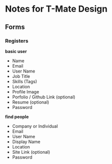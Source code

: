 # Notes for T-Mate Design

## Forms

### Registers

**basic user**
- Name
- Email
- User Name
- Job Title
- Skills (Tags)
- Location
- Profile Image
- Porfolio / Github Link (optional)
- Resume (optional)
- Password

**find people**
- Company or Individual
- Email
- User Name
- Display Name
- Location
- Site Link (optional)
- Password
